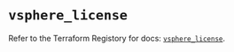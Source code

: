 # `vsphere_license`

Refer to the Terraform Registory for docs: [`vsphere_license`](https://registry.terraform.io/providers/hashicorp/vsphere/2.4.1/docs/resources/license).
